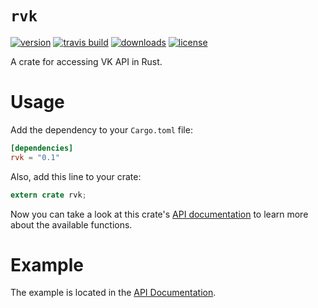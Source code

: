 # `rvk`
[![version](https://img.shields.io/crates/v/rvk.svg?style=flat-square)](https://crates.io/crates/rvk)
[![travis build](https://img.shields.io/travis/u32i64/rvk.svg?style=flat-square&logo=travis)](https://travis-ci.com/u32i64/rvk/builds)
[![downloads](https://img.shields.io/crates/d/rvk.svg?style=flat-square)](https://crates.io/crates/rvk)
[![license](https://img.shields.io/crates/l/rvk.svg?style=flat-square)](https://crates.io/crates/rvk)

A crate for accessing VK API in Rust.

# Usage
Add the dependency to your `Cargo.toml` file:

```toml
[dependencies]
rvk = "0.1"
```

Also, add this line to your crate:

```rust
extern crate rvk;
```

Now you can take a look at this crate's [API documentation](https://docs.rs/rvk) to learn more about the available functions.

# Example

The example is located in the [API Documentation](https://docs.rs/rvk/*/rvk/#example).
